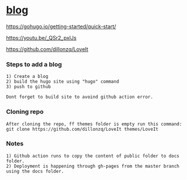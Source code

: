 # [blog](https://ashwaniydv.github.io/blog/)

https://gohugo.io/getting-started/quick-start/

https://youtu.be/_QSr2_pxIJs

https://github.com/dillonzq/LoveIt


### Steps to add a blog
```
1) Create a blog
2) build the hugo site using "hugo" command
3) push to github

Dont forget to build site to avoind github action error.
```

### Cloning repo
```
After cloning the repo, ff themes folder is empty run this command: 
git clone https://github.com/dillonzq/LoveIt themes/LoveIt
```

### Notes
```
1) Github action runs to copy the content of public folder to docs folder.
2) Deployment is happening through gh-pages from the master branch using the docs folder.
```
